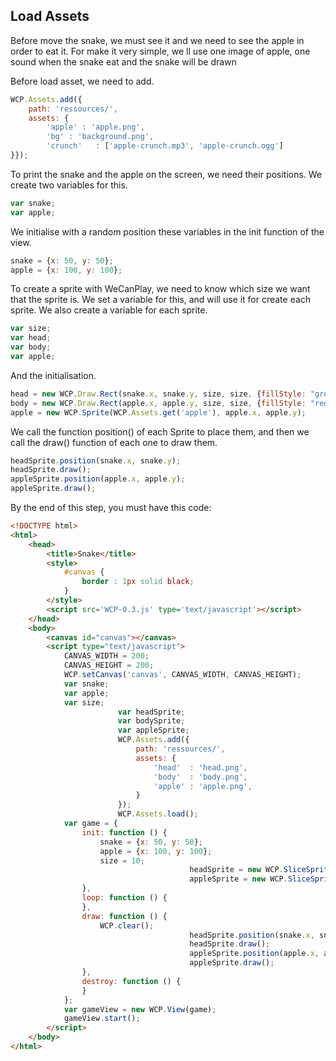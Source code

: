 ## Load Assets

Before move the snake, we must see it and we need to see the apple in order to eat it.
For make it very simple, we ll use one image of apple, one sound when the snake eat and the snake will be drawn

Before load asset, we need to add.

```JavaScript
WCP.Assets.add({
    path: 'ressources/',
    assets: {
        'apple' : 'apple.png',
        'bg' : 'background.png',
        'crunch'   : ['apple-crunch.mp3', 'apple-crunch.ogg']
}});
```

To print the snake and the apple on the screen, we need their positions.
We create two variables for this.

```JavaScript
var snake;
var apple;
```

We initialise with a random position these variables in the init function of the view.

```JavaScript
snake = {x: 50, y: 50};
apple = {x: 100, y: 100};
```

To create a sprite with WeCanPlay, we need to know which size we want that the sprite is.
We set a variable for this, and will use it for create each sprite.
We also create a variable for each sprite.

```JavaScript
var size;
var head;
var body;
var apple;
```

And the initialisation.

```JavaScript
head = new WCP.Draw.Rect(snake.x, snake.y, size, size, {fillStyle: "green"});
body = new WCP.Draw.Rect(apple.x, apple.y, size, size, {fillStyle: "red"});
apple = new WCP.Sprite(WCP.Assets.get('apple'), apple.x, apple.y);
```

We call the function position() of each Sprite to place them, and then we call the draw() function of each one to draw them.

```JavaScript
headSprite.position(snake.x, snake.y);
headSprite.draw();
appleSprite.position(apple.x, apple.y);
appleSprite.draw();
```

By the end of this step, you must have this code:

```Html
<!DOCTYPE html>
<html>
	<head>
		<title>Snake</title>
		<style>
			#canvas {
				border : 1px solid black;
			}
		</style>
		<script src='WCP-0.3.js' type='text/javascript'></script>
	</head>
	<body>
		<canvas id="canvas"></canvas>
		<script type="text/javascript">
			CANVAS_WIDTH = 200;
			CANVAS_HEIGHT = 200;
			WCP.setCanvas('canvas', CANVAS_WIDTH, CANVAS_HEIGHT);
			var snake;
			var apple;
			var size;
                        var headSprite;
                        var bodySprite;
                        var appleSprite;
                        WCP.Assets.add({
                            path: 'ressources/',
                            assets: {
                                'head'  : 'head.png',
                                'body'  : 'body.png',
                                'apple' : 'apple.png',
                            }
                        });
                        WCP.Assets.load();
			var game = {
				init: function () {
					snake = {x: 50, y: 50};
					apple = {x: 100, y: 100};
					size = 10;
                                        headSprite = new WCP.SliceSprite(WCP.Assets.get('head'), snake.x, snake.y, size, size);
                                        appleSprite = new WCP.SliceSprite(WCP.Assets.get('apple'), snake.x, snake.y, size, size);
				},
				loop: function () {
				},
				draw: function () {
					WCP.clear();
                                        headSprite.position(snake.x, snake.y);
                                        headSprite.draw();
                                        appleSprite.position(apple.x, apple.y);
                                        appleSprite.draw();
				},
				destroy: function () {
				}
			};
			var gameView = new WCP.View(game);
			gameView.start();
		</script>
	</body>
</html>
```